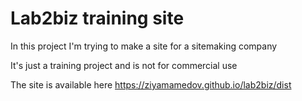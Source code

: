 # Lab2biz training site 

In this project I'm trying to  make a site for a sitemaking company

It's just a training project and is not for commercial use

The site is available here https://ziyamamedov.github.io/lab2biz/dist
